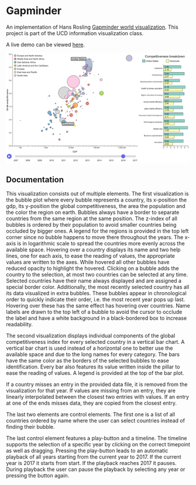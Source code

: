 # Gapminder
An implementation of Hans Rosling [Gapminder world visualization](https://www.ted.com/talks/hans_rosling_shows_the_best_stats_you_ve_ever_seen). This project is part of the UCD information visualization class.

A live demo can be viewed [here](http://static.n-gao.de/gapminder/).

![Screenshot](screenshot.png)

## Documentation
This visualization consists out of multiple elements. The first visualization is the bubble plot where every bubble represents a country, its x-position the gdp, its y-position the global competitiveness, the area the population and the color the region on earth. Bubbles always have a border to separate countries from the same region at the same position. The z-index of all bubbles is ordered by their population to avoid smaller countries being occluded by bigger ones. A legend for the regions is provided in the top left corner since no bubble happens to move there throughout the years. The x-axis is in logarithmic scale to spread the countries more evenly across the available space. Hovering over a country displays its name and two help lines, one for each axis, to ease the reading of values, the appropriate values are written to the axes. While hovered all other bubbles have reduced opacity to highlight the hovered. Clicking on a bubble adds the country to the selection, at most two countries can be selected at any time. Selected countries have their name always displayed and are assigned a special border color. Additionally, the most recently selected country has all its data visualized in extra bubbles. These bubbles appear in chronological order to quickly indicate their order, i.e. the most recent year pops up last. Hovering over these has the same effect has hovering over countries. Name labels are drawn to the top left of a bubble to avoid the cursor to occlude the label and have a white background in a black-bordered box to increase readability.

The second visualization displays individual components of the global competitiveness index for every selected country in a vertical bar chart. A vertical bar chart is used instead of a horizontal one to better use the available space and due to the long names for every category. The bars have the same color as the borders of the selected bubbles to ease identification. Every bar also features its value written inside the pillar to ease the reading of values. A legend is provided at the top of the bar plot. 

If a country misses an entry in the provided data file, it is removed from the visualization for that year. If values are missing from an entry, they are linearly interpolated between the closest two entries with values. If an entry at one of the ends misses data, they are copied from the closest entry.

The last two elements are control elements. The first one is a list of all countries ordered by name where the user can select countries instead of finding their bubble.

The last control element features a play-button and a timeline. The timeline supports the selection of a specific year by clicking on the correct timepoint as well as dragging. Pressing the play-button leads to an automatic playback of all years starting from the current year to 2017. If the current year is 2017 it starts from start. If the playback reaches 2017 it pauses. During playback the user can pause the playback by selecting any year or pressing the button again.

